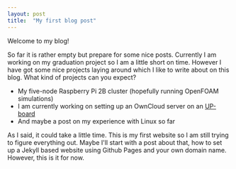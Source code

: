 ```yaml
---
layout: post
title:  "My first blog post"
---
```


Welcome to my blog!

So far it is rather empty but prepare for some nice posts. Currently I am working on my graduation project so I am a little short on time. However I have got some nice projects laying around which I like to write about on this blog. What kind of projects can you expect?

  * My five-node Raspberry Pi 2B cluster (hopefully running OpenFOAM simulations)
  * I am currently working on setting up an OwnCloud server on an [UP-board][UP]
  * And maybe a post on my experience with Linux so far

As I said, it could take a little time. This is my first website so I am still trying to figure everything out. Maybe I'll start with a post about that, how to set up a Jekyll based website using Github Pages and your own domain name. However, this is it for now.

[UP]: http://www.up-board.org
